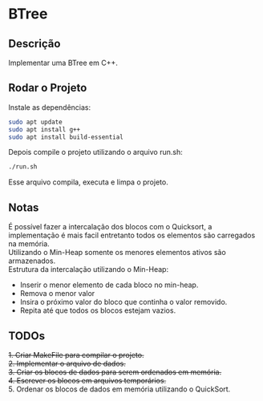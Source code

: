 # BTree

## Descrição
Implementar uma BTree em C++.

## Rodar o Projeto
Instale as dependências:
```bash
sudo apt update
sudo apt install g++
sudo apt install build-essential
```
Depois compile o projeto utilizando o arquivo run.sh:
```bash
./run.sh
```
Esse arquivo compila, executa e limpa o projeto.

## Notas
É possível fazer a intercalação dos blocos com o Quicksort, a implementação é mais facil entretanto todos os elementos são carregados na memória.  
Utilizando o Min-Heap somente os menores elementos ativos são armazenados.  
Estrutura da intercalação utilizando o Min-Heap:
* Inserir o menor elemento de cada bloco no min-heap.
* Remova o menor valor
* Insira o próximo valor do bloco que continha o valor removido.
* Repita até que todos os blocos estejam vazios.

## TODOs
~~1. Criar MakeFile para compilar o projeto.~~  
~~2. Implementar o arquivo de dados.~~  
~~3. Criar os blocos de dados para serem ordenados em memória.~~  
~~4. Escrever os blocos em arquivos temporários.~~  
5. Ordenar os blocos de dados em memória utilizando o QuickSort.
